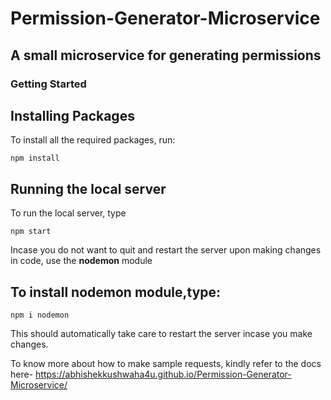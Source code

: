 # Permission-Generator-Microservice

## A small microservice for generating permissions

### Getting Started

## Installing Packages

To install all the required packages, run:

```
npm install
```

## Running the local server

To run the local server, type

```
npm start
```

Incase you do not want to quit and restart the server upon making changes in code, use the **nodemon** module

## To install **nodemon module**,type:

```
npm i nodemon
```
This should automatically take care to restart the server incase you make changes.

To know more about how to make sample requests, kindly refer to the docs here- https://abhishekkushwaha4u.github.io/Permission-Generator-Microservice/
